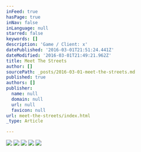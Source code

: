 ```yaml
---
inFeed: true
hasPage: true
inNav: false
inLanguage: null
starred: false
keywords: []
description: 'Game / Client: x'
datePublished: '2016-03-01T21:51:24.441Z'
dateModified: '2016-03-01T21:49:21.962Z'
title: Meet The Streets
author: []
sourcePath: _posts/2016-03-01-meet-the-streets.md
published: true
authors: []
publisher:
  name: null
  domain: null
  url: null
  favicon: null
url: meet-the-streets/index.html
_type: Article

---
```

![](https://s3-us-west-2.amazonaws.com/the-grid-img/p/b6ce2134cec6975c48aba335c053f660d6fa61e2.jpg)
![](https://s3-us-west-2.amazonaws.com/the-grid-img/p/326c3c20447e7f675bd2a876f8744e1e997ff04b.png)
![](https://the-grid-user-content.s3-us-west-2.amazonaws.com/df4f4318-9dfb-4c6d-8153-f89cac7a24bb.png)
![](https://s3-us-west-2.amazonaws.com/the-grid-img/p/f85fed20883e829e83529dab07d4f9d1ceed04a0.png)
![](https://s3-us-west-2.amazonaws.com/the-grid-img/p/17b43002e54c5da68244a191de448ce353834a01.png)